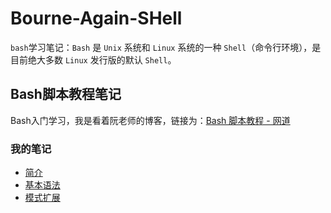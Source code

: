 # Bourne-Again-SHell

`bash`学习笔记：`Bash` 是 `Unix` 系统和 `Linux` 系统的一种 `Shell`（命令行环境），是目前绝大多数 `Linux` 发行版的默认 `Shell`。

## Bash脚本教程笔记

Bash入门学习，我是看着阮老师的博客，链接为：[Bash 脚本教程 - 网道](https://wangdoc.com/bash/)

### 我的笔记

- [简介](/Bash脚本教程笔记-阮一峰/01-简介.md)
- [基本语法](/Bash脚本教程笔记-阮一峰/02-基本语法.md)
- [模式扩展](/Bash脚本教程笔记-阮一峰/03-模式扩展.md)